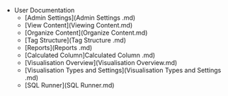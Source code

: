 
  
- User Documentation
  - [Admin Settings](Admin Settings .md)
  - [View Content](Viewing Content.md)
  - [Organize Content](Organize Content.md)
  - [Tag Structure](Tag Structure .md)
  - [Reports](Reports .md)
  - [Calculated Column]Calculated Column .md)
  - [Visualisation Overview](Visualisation Overview.md)
  - [Visualisation Types and Settings](Visualisation Types and Settings .md)
  - [SQL Runner](SQL Runner.md)
